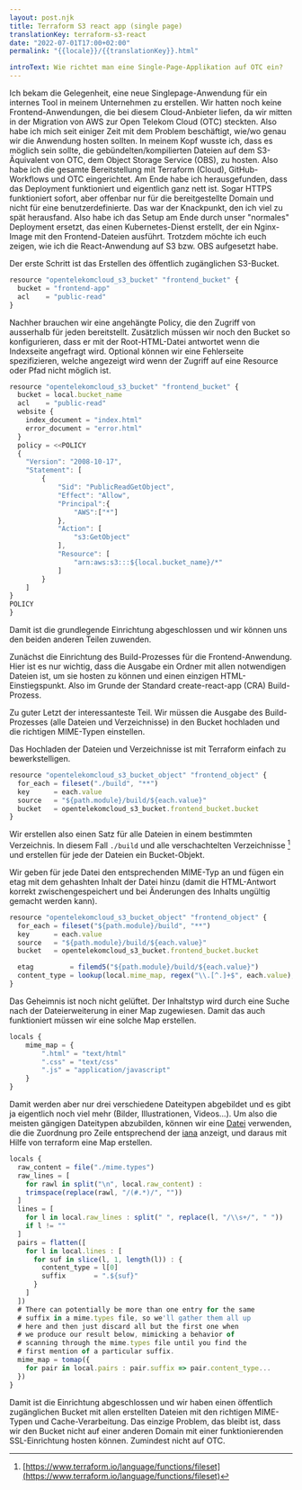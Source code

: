 ```yaml
---
layout: post.njk
title: Terraform S3 react app (single page)
translationKey: terraform-s3-react
date: "2022-07-01T17:00+02:00"
permalink: "{{locale}}/{{translationKey}}.html"

introText: Wie richtet man eine Single-Page-Applikation auf OTC ein?
---
```


Ich bekam die Gelegenheit, eine neue Singlepage-Anwendung für ein internes Tool in meinem Unternehmen zu erstellen. Wir hatten noch keine Frontend-Anwendungen, die bei diesem Cloud-Anbieter liefen, da wir mitten in der Migration von AWS zur Open Telekom Cloud (OTC) steckten. Also habe ich mich seit einiger Zeit mit dem Problem beschäftigt, wie/wo genau wir die Anwendung hosten sollten. In meinem Kopf wusste ich, dass es möglich sein sollte, die gebündelten/kompilierten Dateien auf dem S3-Äquivalent von OTC, dem Object Storage Service (OBS), zu hosten. Also habe ich die gesamte Bereitstellung mit Terraform (Cloud), GitHub-Workflows und OTC eingerichtet. Am Ende habe ich herausgefunden, dass das Deployment funktioniert und eigentlich ganz nett ist. Sogar HTTPS funktioniert sofort, aber offenbar nur für die bereitgestellte Domain und nicht für eine benutzerdefinierte. Das war der Knackpunkt, den ich viel zu spät herausfand. Also habe ich das Setup am Ende durch unser "normales" Deployment ersetzt, das einen Kubernetes-Dienst erstellt, der ein Nginx-Image mit den Frontend-Dateien ausführt. Trotzdem möchte ich euch zeigen, wie ich die React-Anwendung auf S3 bzw. OBS aufgesetzt habe.

Der erste Schritt ist das Erstellen des öffentlich zugänglichen S3-Bucket.

```jsx
resource "opentelekomcloud_s3_bucket" "frontend_bucket" {
  bucket = "frontend-app"
  acl    = "public-read"
}
```

Nachher brauchen wir eine angehängte Policy, die den Zugriff von ausserhalb für jeden bereitstellt. Zusätzlich müssen wir noch den Bucket so konfigurieren, dass er mit der Root-HTML-Datei antwortet wenn die Indexseite angefragt wird. Optional können wir eine Fehlerseite spezifizieren, welche angezeigt wird wenn der Zugriff auf eine Resource oder Pfad nicht möglich ist.

```jsx
resource "opentelekomcloud_s3_bucket" "frontend_bucket" {
  bucket = local.bucket_name
  acl    = "public-read"
  website {
    index_document = "index.html"
    error_document = "error.html"
  }
  policy = <<POLICY
  {
    "Version": "2008-10-17",
    "Statement": [
        {
            "Sid": "PublicReadGetObject",
            "Effect": "Allow",
            "Principal":{
                "AWS":["*"]
            },
            "Action": [
                "s3:GetObject"
            ],
            "Resource": [
                "arn:aws:s3:::${local.bucket_name}/*"
            ]
        }
    ]
}
POLICY
}
```

Damit ist die grundlegende Einrichtung abgeschlossen und wir können uns den beiden anderen Teilen zuwenden.

Zunächst die Einrichtung des Build-Prozesses für die Frontend-Anwendung. Hier ist es nur wichtig, dass die Ausgabe ein Ordner mit allen notwendigen Dateien ist, um sie hosten zu können und einen einzigen HTML-Einstiegspunkt. Also im Grunde der Standard create-react-app (CRA) Build-Prozess.

Zu guter Letzt der interessanteste Teil. Wir müssen die Ausgabe des Build-Prozesses (alle Dateien und Verzeichnisse) in den Bucket hochladen und die richtigen MIME-Typen einstellen.

Das Hochladen der Dateien und Verzeichnisse ist mit Terraform einfach zu bewerkstelligen.

```jsx
resource "opentelekomcloud_s3_bucket_object" "frontend_object" {
  for_each = fileset("./build", "**")
  key      = each.value
  source   = "${path.module}/build/${each.value}"
  bucket   = opentelekomcloud_s3_bucket.frontend_bucket.bucket
}
```

Wir erstellen also einen Satz für alle Dateien in einem bestimmten Verzeichnis. In diesem Fall `./build` und alle verschachtelten Verzeichnisse [^1] und erstellen für jede der Dateien ein Bucket-Objekt.

Wir geben für jede Datei den entsprechenden MIME-Typ an und fügen ein etag mit dem gehashten Inhalt der Datei hinzu (damit die HTML-Antwort korrekt zwischengespeichert und bei Änderungen des Inhalts ungültig gemacht werden kann).

```jsx
resource "opentelekomcloud_s3_bucket_object" "frontend_object" {
  for_each = fileset("${path.module}/build", "**")
  key      = each.value
  source   = "${path.module}/build/${each.value}"
  bucket   = opentelekomcloud_s3_bucket.frontend_bucket.bucket

  etag         = filemd5("${path.module}/build/${each.value}")
  content_type = lookup(local.mime_map, regex("\\.[^.]+$", each.value), null)
}
```

Das Geheimnis ist noch nicht gelüftet. Der Inhaltstyp wird durch eine Suche nach der Dateierweiterung in einer Map zugewiesen. Damit das auch funktioniert müssen wir eine solche Map erstellen.

```jsx
locals {
	mime_map = {
		".html" = "text/html"
		".css" = "text/css"
		".js" = "application/javascript"
	}
}
```

Damit werden aber nur drei verschiedene Dateitypen abgebildet und es gibt ja eigentlich noch viel mehr (Bilder, Illustrationen, Videos...). Um also die meisten gängigen Dateitypen abzubilden, können wir eine [Datei](datei) verwenden, die die Zuordnung pro Zeile entsprechend der [iana](<[https://www.iana.org/assignments/media-types/media-types.xhtml](https://www.iana.org/assignments/media-types/media-types.xhtml)>) anzeigt, und daraus mit Hilfe von terraform eine Map erstellen.

```jsx
locals {
  raw_content = file("./mime.types")
  raw_lines = [
    for rawl in split("\n", local.raw_content) :
    trimspace(replace(rawl, "/(#.*)/", ""))
  ]
  lines = [
    for l in local.raw_lines : split(" ", replace(l, "/\\s+/", " "))
    if l != ""
  ]
  pairs = flatten([
    for l in local.lines : [
      for suf in slice(l, 1, length(l)) : {
        content_type = l[0]
        suffix       = ".${suf}"
      }
    ]
  ])
  # There can potentially be more than one entry for the same
  # suffix in a mime.types file, so we'll gather them all up
  # here and then just discard all but the first one when
  # we produce our result below, mimicking a behavior of
  # scanning through the mime.types file until you find the
  # first mention of a particular suffix.
  mime_map = tomap({
    for pair in local.pairs : pair.suffix => pair.content_type...
  })
}
```

Damit ist die Einrichtung abgeschlossen und wir haben einen öffentlich zugänglichen Bucket mit allen erstellten Dateien mit den richtigen MIME-Typen und Cache-Verarbeitung. Das einzige Problem, das bleibt ist, dass wir den Bucket nicht auf einer anderen Domain mit einer funktionierenden SSL-Einrichtung hosten können. Zumindest nicht auf OTC.

[^1]: [https://www.terraform.io/language/functions/fileset](https://www.terraform.io/language/functions/fileset)
